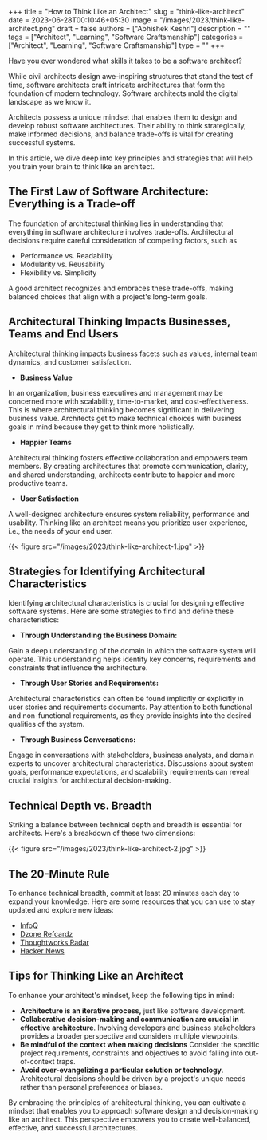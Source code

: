 +++
title = "How to Think Like an Architect"
slug = "think-like-architect"
date = 2023-06-28T00:10:46+05:30
image = "/images/2023/think-like-architect.png"
draft = false
authors = ["Abhishek Keshri"]
description = ""
tags = ["Architect", "Learning", "Software Craftsmanship"]
categories = ["Architect", "Learning", "Software Craftsmanship"]
type = ""
+++

Have you ever wondered what skills it takes to be a software architect?

While civil architects design awe-inspiring structures that stand the test of time, software architects craft intricate architectures that form the foundation of modern technology. Software architects mold the digital landscape as we know it.

Architects possess a unique mindset that enables them to design and develop robust software architectures. Their ability to think strategically, make informed decisions, and balance trade-offs is vital for creating successful systems.

In this article, we dive deep into key principles and strategies that will help you train your brain to think like an architect.

## The First Law of Software Architecture: Everything is a Trade-off

The foundation of architectural thinking lies in understanding that everything in software architecture involves trade-offs.
Architectural decisions require careful consideration of competing factors, such as

- Performance vs. Readability
- Modularity vs. Reusability
- Flexibility vs. Simplicity

A good architect recognizes and embraces these trade-offs, making balanced choices that align with a project's long-term goals.

## Architectural Thinking Impacts Businesses, Teams and End Users

Architectural thinking impacts business facets such as values, internal team dynamics, and customer satisfaction.

- **Business Value**

In an organization, business executives and management may be concerned more with scalability, time-to-market, and cost-effectiveness.
This is where architectural thinking becomes significant in delivering business value. Architects get to make technical choices with business goals in mind because they get to think more holistically.

- **Happier Teams**

Architectural thinking fosters effective collaboration and empowers team members. By creating architectures that promote communication, clarity, and shared understanding, architects contribute to happier and more productive teams.

- **User Satisfaction**

A well-designed architecture ensures system reliability, performance and usability. Thinking like an architect means you prioritize user experience, i.e., the needs of your end user.

{{< figure src="/images/2023/think-like-architect-1.jpg" >}}

## Strategies for Identifying Architectural Characteristics

Identifying architectural characteristics is crucial for designing effective software systems.
Here are some strategies to find and define these characteristics:

- **Through Understanding the Business Domain:**

Gain a deep understanding of the domain in which the software system will operate.
This understanding helps identify key concerns, requirements and constraints that influence the architecture.

- **Through User Stories and Requirements:**

Architectural characteristics can often be found implicitly or explicitly in user stories and requirements documents.
Pay attention to both functional and non-functional requirements, as they provide insights into the desired qualities of the system.

- **Through Business Conversations:**

Engage in conversations with stakeholders, business analysts, and domain experts to uncover architectural characteristics.
Discussions about system goals, performance expectations, and scalability requirements can reveal crucial insights for architectural decision-making.

## Technical Depth vs. Breadth

Striking a balance between technical depth and breadth is essential for architects.
Here's a breakdown of these two dimensions:

{{< figure src="/images/2023/think-like-architect-2.jpg" >}}

## The 20-Minute Rule

To enhance technical breadth, commit at least 20 minutes each day to expand your knowledge.
Here are some resources that you can use to stay updated and explore new ideas:

- [InfoQ](https://www.infoq.com/)
- [Dzone Refcardz](https://dzone.com/refcardz)
- [Thoughtworks Radar](https://www.thoughtworks.com/radar)
- [Hacker News](https://news.ycombinator.com/)

## Tips for Thinking Like an Architect

To enhance your architect's mindset, keep the following tips in mind:

- **Architecture is an iterative process,** just like software development.
- **Collaborative decision-making and communication are crucial in effective architecture**.
  Involving developers and business stakeholders provides a broader perspective and considers multiple viewpoints.
- **Be mindful of the context when making decisions**
  Consider the specific project requirements, constraints and objectives to avoid falling into out-of-context traps.
- **Avoid over-evangelizing a particular solution or technology**.
  Architectural decisions should be driven by a project's unique needs rather than personal preferences or biases.

By embracing the principles of architectural thinking, you can cultivate a mindset that enables you to approach software design and decision-making like an architect.
This perspective empowers you to create well-balanced, effective, and successful architectures.
